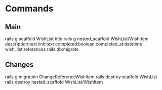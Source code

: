 # Commands

## Main

rails g scaffold WishList title
rails g nested_scaffold WishList/WishItem description:text link:text completed:boolean completed_at:datetime wish_list:references
rails db:migrate


## Changes
rails g migration ChangeReferenceWishItem
rails destroy scaffold WishList
rails destroy nested_scaffold WishList/WishItem